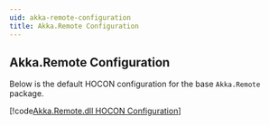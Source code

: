 ```yaml
---
uid: akka-remote-configuration
title: Akka.Remote Configuration
---
```


## Akka.Remote Configuration

Below is the default HOCON configuration for the base `Akka.Remote` package.

[!code[Akka.Remote.dll HOCON Configuration](../../../src/core/Akka.Remote/Configuration/Remote.conf)]
